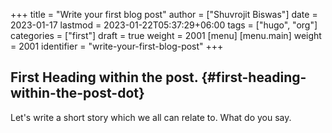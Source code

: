 +++
title = "Write your first blog post"
author = ["Shuvrojit Biswas"]
date = 2023-01-17
lastmod = 2023-01-22T05:37:29+06:00
tags = ["hugo", "org"]
categories = ["first"]
draft = true
weight = 2001
[menu]
  [menu.main]
    weight = 2001
    identifier = "write-your-first-blog-post"
+++

## First Heading within the post. {#first-heading-within-the-post-dot}

Let's write a short story which we all can relate to. What do you say.
